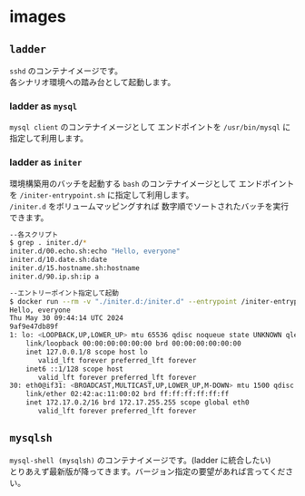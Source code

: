 # images
## `ladder`
`sshd` のコンテナイメージです。  
各シナリオ環境への踏み台として起動します。


### ladder as `mysql`
`mysql client` のコンテナイメージとして エンドポイントを `/usr/bin/mysql` に指定して利用します。

### ladder as `initer`
環境構築用のバッチを起動する `bash` のコンテナイメージとして エンドポイントを `/initer-entrypoint.sh` に指定して利用します。  
`/initer.d` をボリュームマッピングすれば 数字順でソートされたバッチを実行できます。

```sh
--各スクリプト
$ grep . initer.d/*
initer.d/00.echo.sh:echo "Hello, everyone"
initer.d/10.date.sh:date
initer.d/15.hostname.sh:hostname
initer.d/90.ip.sh:ip a

--エントリーポイント指定して起動
$ docker run --rm -v "./initer.d:/initer.d" --entrypoint /initer-entrypoint.sh initer 
Hello, everyone
Thu May 30 09:44:14 UTC 2024
9af9e47db89f
1: lo: <LOOPBACK,UP,LOWER_UP> mtu 65536 qdisc noqueue state UNKNOWN qlen 1000
    link/loopback 00:00:00:00:00:00 brd 00:00:00:00:00:00
    inet 127.0.0.1/8 scope host lo
       valid_lft forever preferred_lft forever
    inet6 ::1/128 scope host 
       valid_lft forever preferred_lft forever
30: eth0@if31: <BROADCAST,MULTICAST,UP,LOWER_UP,M-DOWN> mtu 1500 qdisc noqueue state UP 
    link/ether 02:42:ac:11:00:02 brd ff:ff:ff:ff:ff:ff
    inet 172.17.0.2/16 brd 172.17.255.255 scope global eth0
       valid_lft forever preferred_lft forever
```

## `mysqlsh`
`mysql-shell (mysqlsh)` のコンテナイメージです。(ladder に統合したい)  
とりあえず最新版が降ってきます。バージョン指定の要望があれば言ってください。